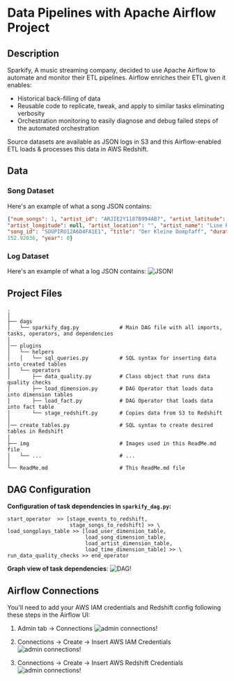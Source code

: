 # Data Pipelines with Apache Airflow Project

## Description

Sparkify, A music streaming company, decided to use Apache Airflow to automate and monitor their ETL pipelines. Airflow enriches their ETL given it enables:
* Historical back-filling of data
* Reusable code to replicate, tweak, and apply to similar tasks eliminating verbosity  
* Orchestration monitoring to easily diagnose and debug failed steps of the automated orchestration

Source datasets are available as JSON logs in S3 and this Airflow-enabled ETL loads & processes this data in AWS Redshift.

## Data

### Song Dataset

Here's an example of what a song JSON contains:

```json
{"num_songs": 1, "artist_id": "ARJIE2Y1187B994AB7", "artist_latitude": null,
"artist_longitude": null, "artist_location": "", "artist_name": "Line Renaud",
"song_id": "SOUPIRU12A6D4FA1E1", "title": "Der Kleine Dompfaff", "duration":
152.92036, "year": 0}
```

### Log Dataset

Here's an example of what a log JSON contains:
![JSON!](./img/log-data.png "JSON-log")

## Project Files

    .
    │    
    ├── dags                            
    │   └── sparkify_dag.py             # Main DAG file with all imports, tasks, operators, and dependencies
    │
    │── plugins                         
    │   └── helpers                     
    │   │   └── sql_queries.py          # SQL syntax for inserting data into created tables
    │   └── operators                   
    │       ├── data_quality.py         # Class object that runs data quality checks 
    │       ├── load_dimension.py       # DAG Operator that loads data into dimension tables
    │       ├── load_fact.py            # DAG Operator that loads data into fact table
    │       └── stage_redshift.py       # Copies data from S3 to Redshift
    │    
    │── create_tables.py                # SQL syntax to create desired tables in Redshift
    │    
    ├── img                             # Images used in this ReadMe.md file
    │   └── ...                         # ...
    │    
    └── ReadMe.md                       # This ReadMe.md file

## DAG Configuration

**Configuration of task dependencies in `sparkify_dag.py`:**
```
start_operator  >> [stage_events_to_redshift, 
                    stage_songs_to_redshift] >> \
load_songplays_table >> [load_user_dimension_table, 
                         load_song_dimension_table, 
                         load_artist_dimension_table, 
                         load_time_dimension_table] >> \
run_data_quality_checks >> end_operator
```

**Graph view of task dependencies**:
![DAG!](./img/sparkify-dag.png "sparkify-dag")

## Airflow Connections

You'll need to add your AWS IAM credentials and Redshift config following these steps in the Airflow UI:

1. Admin tab -> Connections
![admin connections!](./img/airflow-connections.png "admin connections")

2. Connections -> Create -> Insert AWS IAM Credentials
![admin connections!](./img/airflow-connections-IAM.png "admin connections IAM")

3. Connections -> Create -> Insert AWS Redshift Credentials
![admin connections!](./img/airflow-connections-Redshift.png "admin connections Redshift")